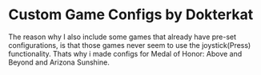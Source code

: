 # Custom Game Configs by Dokterkat

The reason why I also include some games that already have pre-set configurations, is that those games never seem to use the joystick(Press) functionality.
Thats why i made configs for Medal of Honor: Above and Beyond and Arizona Sunshine. 
